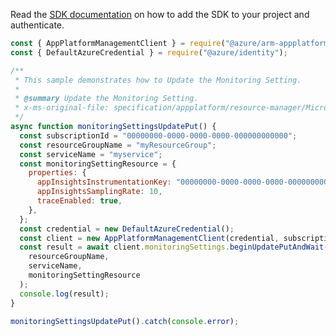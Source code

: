 Read the [SDK documentation](https://github.com/Azure/azure-sdk-for-js/blob/%40azure%2Farm-appplatform_2.0.0/sdk/appplatform/arm-appplatform/README.md) on how to add the SDK to your project and authenticate.

```javascript
const { AppPlatformManagementClient } = require("@azure/arm-appplatform");
const { DefaultAzureCredential } = require("@azure/identity");

/**
 * This sample demonstrates how to Update the Monitoring Setting.
 *
 * @summary Update the Monitoring Setting.
 * x-ms-original-file: specification/appplatform/resource-manager/Microsoft.AppPlatform/stable/2022-04-01/examples/MonitoringSettings_UpdatePut.json
 */
async function monitoringSettingsUpdatePut() {
  const subscriptionId = "00000000-0000-0000-0000-000000000000";
  const resourceGroupName = "myResourceGroup";
  const serviceName = "myservice";
  const monitoringSettingResource = {
    properties: {
      appInsightsInstrumentationKey: "00000000-0000-0000-0000-000000000000",
      appInsightsSamplingRate: 10,
      traceEnabled: true,
    },
  };
  const credential = new DefaultAzureCredential();
  const client = new AppPlatformManagementClient(credential, subscriptionId);
  const result = await client.monitoringSettings.beginUpdatePutAndWait(
    resourceGroupName,
    serviceName,
    monitoringSettingResource
  );
  console.log(result);
}

monitoringSettingsUpdatePut().catch(console.error);
```
